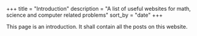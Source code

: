 +++
title = "Introduction"
description = "A list of useful websites for math, science and computer related problems"
sort_by = "date"
+++

This page is an introduction. It shall contain all the posts on this website.

